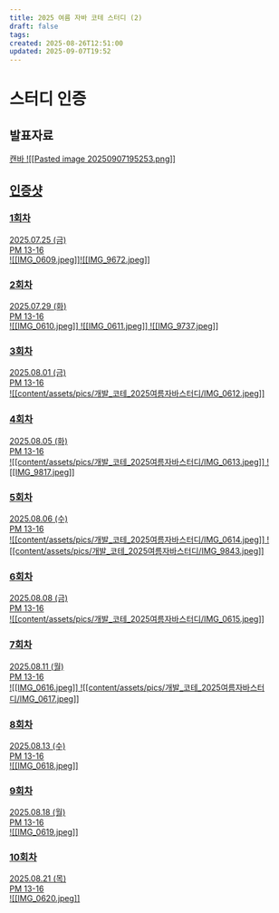 ```yaml
---
title: 2025 여름 자바 코테 스터디 (2)
draft: false
tags:
created: 2025-08-26T12:51:00
updated: 2025-09-07T19:52
---
```

# 스터디 인증
## 발표자료
<a href="https://www.canva.com/design/DAGxo9UKk9o/MvZQZQbSZxfp1SSqSMh17Q/view?utm_content=DAGxo9UKk9o&utm_campaign=designshare&utm_medium=link2&utm_source=uniquelinks&utlId=h4a2d37e296" target="_blank">캔바
![[Pasted image 20250907195253.png]]

## 인증샷
### 1회차
2025.07.25 (금)<br/>
PM 13-16<br/>
![[IMG_0609.jpeg]]![[IMG_9672.jpeg]]

### 2회차
2025.07.29 (화)<br/>
PM 13-16<br/>
![[IMG_0610.jpeg]]
![[IMG_0611.jpeg]]
![[IMG_9737.jpeg]]

### 3회차
2025.08.01 (금)<br/>
PM 13-16<br/>
![[content/assets/pics/개발_코테_2025여름자바스터디/IMG_0612.jpeg]]

### 4회차
2025.08.05 (화)<br/>
PM 13-16<br/>
![[content/assets/pics/개발_코테_2025여름자바스터디/IMG_0613.jpeg]]
![[IMG_9817.jpeg]]

### 5회차
2025.08.06 (수)<br/>
PM 13-16<br/>
![[content/assets/pics/개발_코테_2025여름자바스터디/IMG_0614.jpeg]]
![[content/assets/pics/개발_코테_2025여름자바스터디/IMG_9843.jpeg]]

### 6회차
2025.08.08 (금)<br/>
PM 13-16<br/>
![[content/assets/pics/개발_코테_2025여름자바스터디/IMG_0615.jpeg]]

### 7회차
2025.08.11 (월)<br/>
PM 13-16<br/>
![[IMG_0616.jpeg]]
![[content/assets/pics/개발_코테_2025여름자바스터디/IMG_0617.jpeg]]

### 8회차
2025.08.13 (수)<br/>
PM 13-16<br/>
![[IMG_0618.jpeg]]

### 9회차
2025.08.18 (월)<br/>
PM 13-16<br/>
![[IMG_0619.jpeg]]

### 10회차
2025.08.21 (목)<br/>
PM 13-16<br/>
![[IMG_0620.jpeg]]